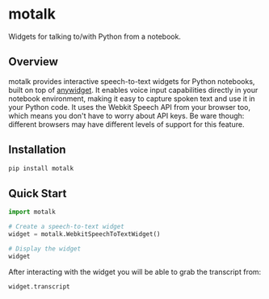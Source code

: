 # motalk

Widgets for talking to/with Python from a notebook.

## Overview

motalk provides interactive speech-to-text widgets for Python notebooks, built on top of [anywidget](https://anywidget.dev/). It enables voice input capabilities directly in your notebook environment, making it easy to capture spoken text and use it in your Python code. It uses the Webkit Speech API from your browser too, which means you don't have to worry about API keys. Be ware though: different browsers may have different levels of support for this feature.

## Installation

```bash
pip install motalk
```

## Quick Start

```python
import motalk

# Create a speech-to-text widget
widget = motalk.WebkitSpeechToTextWidget()

# Display the widget
widget
```

After interacting with the widget you will be able to grab the transcript from:

```
widget.transcript
```
